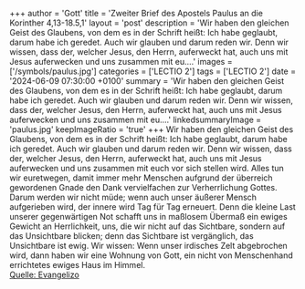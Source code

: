 +++
author = 'Gott'
title = 'Zweiter Brief des Apostels Paulus an die Korinther 4,13-18.5,1'
layout = 'post'
description = 'Wir haben den gleichen Geist des Glaubens, von dem es in der Schrift heißt: Ich habe geglaubt, darum habe ich geredet. Auch wir glauben und darum reden wir. Denn wir wissen, dass der, welcher Jesus, den Herrn, auferweckt hat, auch uns mit Jesus auferwecken und uns zusammen mit eu....'
images = ['/symbols/paulus.jpg']
categories = ['LECTIO 2']
tags = ['LECTIO 2']
date = '2024-06-09 07:30:00 +0100'
summary = 'Wir haben den gleichen Geist des Glaubens, von dem es in der Schrift heißt: Ich habe geglaubt, darum habe ich geredet. Auch wir glauben und darum reden wir. Denn wir wissen, dass der, welcher Jesus, den Herrn, auferweckt hat, auch uns mit Jesus auferwecken und uns zusammen mit eu....'
linkedsummaryImage = 'paulus.jpg'
keepImageRatio = 'true'
+++
Wir haben den gleichen Geist des Glaubens, von dem es in der Schrift heißt: Ich habe geglaubt, darum habe ich geredet. Auch wir glauben und darum reden wir.
Denn wir wissen, dass der, welcher Jesus, den Herrn, auferweckt hat, auch uns mit Jesus auferwecken und uns zusammen mit euch vor sich stellen wird.<!--more-->
Alles tun wir euretwegen, damit immer mehr Menschen aufgrund der überreich gewordenen Gnade den Dank vervielfachen zur Verherrlichung Gottes.
Darum werden wir nicht müde; wenn auch unser äußerer Mensch aufgerieben wird, der innere wird Tag für Tag erneuert.
Denn die kleine Last unserer gegenwärtigen Not schafft uns in maßlosem Übermaß ein ewiges Gewicht an Herrlichkeit,
uns, die wir nicht auf das Sichtbare, sondern auf das Unsichtbare blicken; denn das Sichtbare ist vergänglich, das Unsichtbare ist ewig.
Wir wissen: Wenn unser irdisches Zelt abgebrochen wird, dann haben wir eine Wohnung von Gott, ein nicht von Menschenhand errichtetes ewiges Haus im Himmel.<br> [Quelle: Evangelizo](https://evangeliumtagfuertag.org/DE/gospel)
